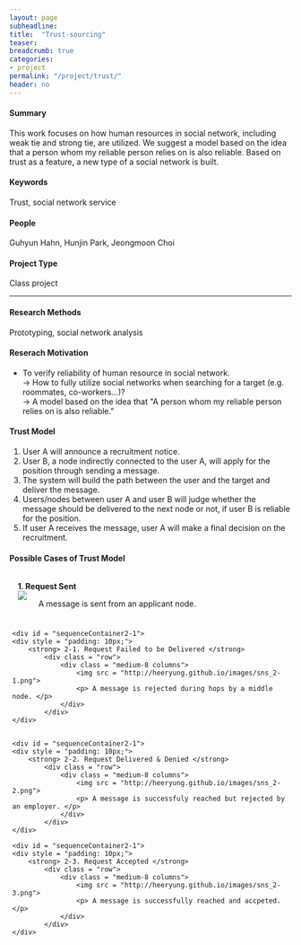 ```yaml
---
layout: page
subheadline:  
title:  "Trust-sourcing"
teaser: 
breadcrumb: true
categories:
- project
permalink: "/project/trust/"
header: no
---
```


<h4> Summary </h4>
This work focuses on how human resources in social network, including weak tie and strong tie, are utilized. We suggest a model based on the idea that a person whom my reliable person relies on is also reliable. Based on trust as a feature, a new type of a social network is built.


<h4> Keywords </h4>
Trust, social network service

<h4> People </h4>
Guhyun Hahn, Hunjin Park, Jeongmoon Choi

<h4> Project Type </h4>
Class project

<hr>

<h4> Research Methods </h4>
Prototyping, social network analysis

<h4> Reserach Motivation </h4>
<ul>
    <li> To verify reliability of human resource in social network. <br>
        → How to fully utilize social networks when searching for a target (e.g. roommates, co-workers...)? <br>
        → A model based on the idea that "A person whom my reliable person relies on is also reliable." </li>
</ul>

<h4> Trust Model </h4>
<ol> 
    <li> User A will announce a recruitment notice. </li>
    <li> User B, a node indirectly connected to the user A, will apply for the position through sending a message. </li>
    <li> The system will build the path between the user and the target and deliver the message. </li>
    <li> Users/nodes between user A and user B will judge whether the message should be delivered to the next node or not, if user B is reliable for the position. </li>
    <li> If user A receives the message, user A will make a final decision on the recruitment. </li>
</ol>

<h4> Possible Cases of Trust Model </h4>
<div id = "sequenceContainer2">
<div style = "padding: 5px;">
    <div id = "sequenceContainer2-1">
    <div style = "padding: 10px;">
        <strong> 1. Request Sent </strong>
            <div class = "row">
                <div class = "medium-8 columns">
                    <img src = "http://heeryung.github.io/images/sns_1.png">
                    <p> A message is sent from an applicant node. </p>
                </div>
            </div>
    </div>

    <div id = "sequenceContainer2-1">
    <div style = "padding: 10px;">
        <strong> 2-1. Request Failed to be Delivered </strong>
            <div class = "row">
                <div class = "medium-8 columns">
                    <img src = "http://heeryung.github.io/images/sns_2-1.png">
                    <p> A message is rejected during hops by a middle node. </p>
                </div>
            </div>
    </div>


    <div id = "sequenceContainer2-1">
    <div style = "padding: 10px;">
        <strong> 2-2. Request Delivered & Denied </strong>
            <div class = "row">
                <div class = "medium-8 columns">
                    <img src = "http://heeryung.github.io/images/sns_2-2.png">
                    <p> A message is successfuly reached but rejected by an employer. </p>
                </div>
            </div> 
    </div>

    <div id = "sequenceContainer2-1">
    <div style = "padding: 10px;">
        <strong> 2-3. Request Accepted </strong>
            <div class = "row">
                <div class = "medium-8 columns">
                    <img src = "http://heeryung.github.io/images/sns_2-3.png">
                    <p> A message is successfully reached and accpeted. </p>
                </div> 
            </div>
    </div>
